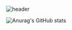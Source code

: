 ![header](https://capsule-render.vercel.app/api?type=wave&color=auto&height=300&section=header&text=Welcome%20to%20my%20github%20page!%20render&fontSize=50)

![Anurag's GitHub stats](https://github-readme-stats.vercel.app/api?username=LeeHeonWoo1&show_icons=true&theme=radical)
